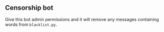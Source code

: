 ## Censorship bot
Give this bot admin permissions and it will remove any messages containing words from `blacklist.py`. 
